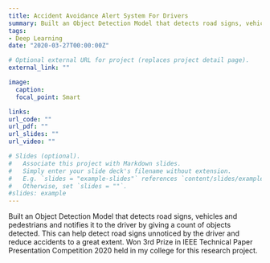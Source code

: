 ```yaml
---
title: Accident Avoidance Alert System For Drivers
summary: Built an Object Detection Model that detects road signs, vehicles and pedestrians and notifies it to the driver by giving a count of objects detected. This can help detect road signs unnoticed by the driver and reduce accidents to a great extent. Won 3rd Prize in IEEE Technical Paper Presentation Competition 2020 held in my college for this research project.
tags:
- Deep Learning
date: "2020-03-27T00:00:00Z"

# Optional external URL for project (replaces project detail page).
external_link: ""

image:
  caption: 
  focal_point: Smart

links:
url_code: ""
url_pdf: ""
url_slides: ""
url_video: ""

# Slides (optional).
#   Associate this project with Markdown slides.
#   Simply enter your slide deck's filename without extension.
#   E.g. `slides = "example-slides"` references `content/slides/example-slides.md`.
#   Otherwise, set `slides = ""`.
#slides: example
---
```

Built an Object Detection Model that detects road signs, vehicles and pedestrians and notifies it to the driver by giving a count of objects detected.
This can help detect road signs unnoticed by the driver and reduce accidents to a great extent.
Won 3rd Prize in IEEE Technical Paper Presentation Competition 2020 held in my college for this research project.
